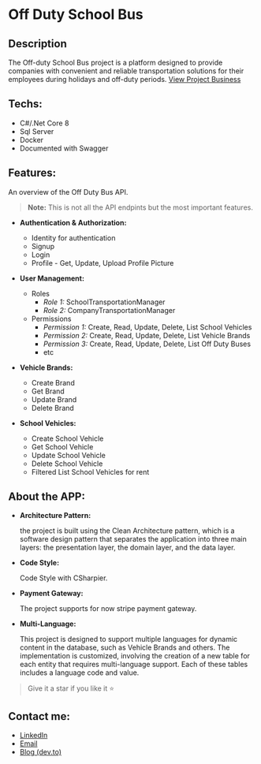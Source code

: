 # Off Duty School Bus

## Description
The Off-duty School Bus project is a platform designed to provide companies with convenient and reliable transportation solutions for their employees during holidays and off-duty periods.
[View Project Business](https://docs.google.com/document/d/1kZR8RkIcg5Hy85qLa82BHmrdFGapr3i_i6pY14C8E4s/edit?usp=sharing)
## Techs:

- C#/.Net Core 8
- Sql Server
- Docker
- Documented with Swagger

## Features:

An overview of the Off Duty Bus API.

> **Note:** This is not all the API endpints but the most important features.

- **Authentication & Authorization:**
    - Identity for authentication
    - Signup
    - Login
    - Profile - Get, Update, Upload Profile Picture

- **User Management:**
    - Roles
        - _Role 1:_ SchoolTransportationManager
        - _Role 2:_ CompanyTransportationManager
    - Permissions
        - _Permission 1:_ Create, Read, Update, Delete, List School Vehicles
        - _Permission 2:_ Create, Read, Update, Delete, List Vehicle Brands
        - _Permission 3:_ Create, Read, Update, Delete, List Off Duty Buses
        - etc

- **Vehicle Brands:**
    - Create Brand
    - Get Brand
    - Update Brand
    - Delete Brand

- **School Vehicles:**
    - Create School Vehicle
    - Get School Vehicle
    - Update School Vehicle
    - Delete School Vehicle
    - Filtered List School Vehicles for rent

## About the APP:
- **Architecture Pattern:**

  the project is built using the Clean Architecture pattern, which is a software design pattern that separates the application into three main layers: the presentation layer, the domain layer, and the data layer.

- **Code Style:**
  
    Code Style with CSharpier.

- **Payment Gateway:**

  The project supports for now stripe payment gateway.

- **Multi-Language:**

  This project is designed to support multiple languages for dynamic content in the database, such as Vehicle Brands and others. The implementation is customized, involving the creation of a new table for each entity that requires multi-language support. Each of these tables includes a language code and value.

> Give it a star if you like it ⭐

## Contact me:
<ul>
  <li>
    <a href="https://www.linkedin.com/in/saeed-eldeeb/" target="_blank" >LinkedIn</a>
  </li>
  <li>
    <a href="mailto:saeedeldeeb1@gmail.com">Email</a>
  </li>
  <li>
    <a href="https://dev.to/saeedeldeeb" target="_blank" >Blog (dev.to)</a>
  </li>
</ul>
